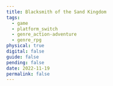 ```yaml
---
title: Blacksmith of the Sand Kingdom
tags:
  - game
  - platform_switch
  - genre_action-adventure
  - genre_rpg
physical: true
digital: false
guide: false
pending: false
date: 2022-11-19
permalink: false
---
```

